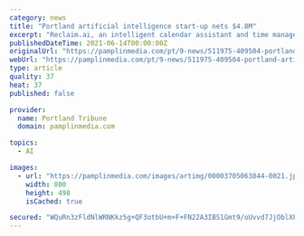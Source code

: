 ```yaml
---
category: news
title: "Portland artificial intelligence start-up nets $4.8M"
excerpt: "Reclaim.ai, an intelligent calendar assistant and time management platform, aims to help deskbound workers take back their schedules."
publishedDateTime: 2021-06-14T00:00:00Z
originalUrl: "https://pamplinmedia.com/pt/9-news/511975-409504-portland-artificial-intelligence-start-up-nets-48m?tmpl=component"
webUrl: "https://pamplinmedia.com/pt/9-news/511975-409504-portland-artificial-intelligence-start-up-nets-48m?tmpl=component"
type: article
quality: 37
heat: 37
published: false

provider:
  name: Portland Tribune
  domain: pamplinmedia.com

topics:
  - AI

images:
  - url: "https://pamplinmedia.com/images/artimg/00003705063844-0021.jpg"
    width: 800
    height: 498
    isCached: true

secured: "WQuRn3zFldNlWRNKkz5g+QF3otbU+m+F+FN22A3IBS1Gmt9/oUvvd7JjOblXF1WmXCHY/iypbLf7IpDIMwnSUJQgUtDFpD3Ip1nMjLtHmTpxMqPMVVHlNAWKkyQ6Rg8+WSNMHYvfACl2vqVD3RN8DOoiHdBTpQxgpXFJYbLxfQdE7QHGAtszPSHnSNBz5egoeMcBhGEIzAe1HiHgcHK3P0ToFs6ckNF1ckB0Q+SixJ94UZ0z/qWAoyDBS5djXsUZcROJlEOH1JRJpevGCmiHrBBQaXWBxBt6wirNgXviRdkWsBRhZNTuwhoLgpiDcPkjXAAnC01v+kA3roMMFiQgueQVhtv9i5nzu8IeFWyRcRM=;5hcbgmP/ECO9Ntw5i4Ntrw=="
---
```


